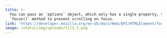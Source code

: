 ```yaml
---
title: >-
  You can pass an `options` object, which only has a single property, to the
  `focus()` method to prevent scrolling on focus.
link: 'https://developer.mozilla.org/en-US/docs/Web/API/HTMLElement/focus'
image: /static/img/uploads/til3_3.png
---
```


